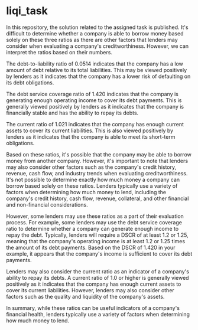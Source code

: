 # liqi_task
In this repository, the solution related to the assigned task is published.
It's difficult to determine whether a company is able to borrow money based solely on these three ratios as there are other factors that lenders may consider when evaluating a company's creditworthiness. However, we can interpret the ratios based on their numbers.

The debt-to-liability ratio of 0.0514 indicates that the company has a low amount of debt relative to its total liabilities. This may be viewed positively by lenders as it indicates that the company has a lower risk of defaulting on its debt obligations.

The debt service coverage ratio of 1.420 indicates that the company is generating enough operating income to cover its debt payments. This is generally viewed positively by lenders as it indicates that the company is financially stable and has the ability to repay its debts.

The current ratio of 1.021 indicates that the company has enough current assets to cover its current liabilities. This is also viewed positively by lenders as it indicates that the company is able to meet its short-term obligations.

Based on these ratios, it's possible that the company may be able to borrow money from another company. However, it's important to note that lenders may also consider other factors such as the company's credit history, revenue, cash flow, and industry trends when evaluating creditworthiness.
It's not possible to determine exactly how much money a company can borrow based solely on these ratios. Lenders typically use a variety of factors when determining how much money to lend, including the company's credit history, cash flow, revenue, collateral, and other financial and non-financial considerations.

However, some lenders may use these ratios as a part of their evaluation process. For example, some lenders may use the debt service coverage ratio to determine whether a company can generate enough income to repay the debt. Typically, lenders will require a DSCR of at least 1.2 or 1.25, meaning that the company's operating income is at least 1.2 or 1.25 times the amount of its debt payments. Based on the DSCR of 1.420 in your example, it appears that the company's income is sufficient to cover its debt payments.

Lenders may also consider the current ratio as an indicator of a company's ability to repay its debts. A current ratio of 1.0 or higher is generally viewed positively as it indicates that the company has enough current assets to cover its current liabilities. However, lenders may also consider other factors such as the quality and liquidity of the company's assets.

In summary, while these ratios can be useful indicators of a company's financial health, lenders typically use a variety of factors when determining how much money to lend.



